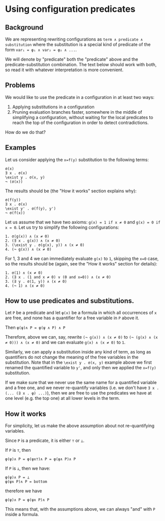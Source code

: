 Using configuration predicates
==============================

Background
----------

We are representing rewriting configurations as
`term ∧ predicate ∧ substitution` where the substitution is a special
kind of predicate of the form `var₁ = φ₁ ∧ var₂ = φ₂ ∧ ...`.

We will denote by "predicate" both the "predicate" above and the
predicate-substitution combination. The text below should work with both,
so read it with whatever interpretation is more convenient.

Problems
--------

We would like to use the predicate in a configuration in at least two ways:

1. Applying substitutions in a configuration
1. Pruning evaluation branches faster, somewhere in the middle of simplifying a
configuration, without waiting for the local predicates to reach the top of
the configuration in order to detect contradictions.

How do we do that?

Examples
--------

Let us consider applying the `x=f(y)` substitution to the following terms:
```
σ(x)
∃ x . σ(x)
\exist y . σ(x, y)
¬ (σ(x))
```

The results should be (the "How it works" section explains why):
```
σ(f(y))
∃ x . σ(x)
\exist y' . σ(f(y), y')
¬ σ(f(x))
```

Let us assume that we have two axioms:
`g(x) = 1 if x ≠ 0` and `g(x) = 0 if x = 0`.
Let us try to simplify the following configurations:
```
1. σ(g(x)) ∧ (x ≠ 0)
2. (∃ x . g(x)) ∧ (x ≠ 0)
3. (\exist y . σ(g(x), y)) ∧ (x ≠ 0)
4. (¬ g(x)) ∧ (x ≠ 0)
```

For 1, 3 and 4 we can immediately evaluate `g(x)` to `1`, skipping the `x=0`
case, so the results should be (again, see the "How it works" section for
details):

```
1. σ(1) ∧ (x ≠ 0)
2. (∃ x . (1 and x ≠ 0) ∨ (0 and x=0)) ∧ (x ≠ 0)
3. (∃ y . σ(1, y)) ∧ (x ≠ 0)
4. (¬ 1) ∧ (x ≠ 0)
```

How to use predicates and substitutions.
----------------------------------------

Let `P` be a predicate and let `φ(x)` be a formula in which all occurrences
of `x` are free, and none has a quantifier for a free variable in `P` above it.

Then `φ(ψ)∧ P = φ(ψ ∧ P) ∧ P`

Therefore, above we can, say, rewrite `(¬ g(x)) ∧ (x ≠ 0)` to
`(¬ (g(x) ∧ (x ≠ 0))) ∧ (x ≠ 0)` and we can evaluate
`g(x) ∧ (x ≠ 0)` to `1`.

Similarly, we can apply a substitution inside any kind of term, as long as
quantifiers do not change the meaning of the free variables in the substitution.
Note that in the `\exist y . σ(x, y)` example above we first renamed the
quantified variable to `y'`, and only then we applied the `x=f(y)` substitution.

If we make sure that we never use the same name for a quantified variable and
a free one, and we never re-quantify variables (i.e. we don't have
`∃ x . (... (∃ x . φ) ...)`), then we are free to use the
predicates we have at one level (e.g. the top one) at all lower levels in the
term.


How it works
------------

For simplicity, let us make the above assumption about not re-quantifying
variables.

Since `P` is a predicate, it is either `⊤` or `⊥`.

If `P` is `⊤`, then
```
φ(ψ)∧ P = φ(ψ∧⊤)∧ P = φ(ψ∧ P)∧ P
```

If `P` is `⊥`, then we have:
```
φ(ψ)∧ P = ⊥
φ(ψ∧ P)∧ P = bottom
```
therefore we have
```
φ(ψ)∧ P = φ(ψ∧ P)∧ P
```

This means that, with the assumptions above, we can always "and" with
`P` inside a formula.
